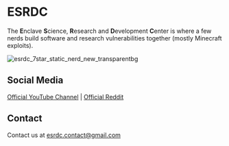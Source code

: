# ESRDC
The **E**nclave **S**cience, **R**esearch and **D**evelopment **C**enter is where a few nerds build software and research vulnerabilities together (mostly Minecraft exploits).

![esrdc_7star_static_nerd_new_transparentbg](https://github.com/user-attachments/assets/8aa062cf-fa90-40b3-ae0a-1cd29f21e13b)

## Social Media
[Official YouTube Channel](https://www.youtube.com/@esrdc-public) | 
[Official Reddit](https://www.reddit.com/user/ESRDC/)

## Contact
Contact us at esrdc.contact@gmail.com
